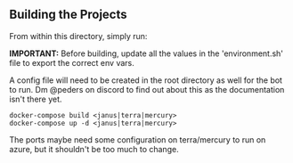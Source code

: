 ## Building the Projects

From within this directory, simply run:

**IMPORTANT:** Before building, update all the values in the 'environment.sh' file to export the correct env vars.

A config file will need to be created in the root directory as well for the bot to run. Dm @peders on discord to find out about this as the documentation isn't there yet.

```
docker-compose build <janus|terra|mercury>
docker-compose up -d <janus|terra|mercury>
```

The ports maybe need some configuration on terra/mercury to run on azure, but it shouldn't be too much to change.